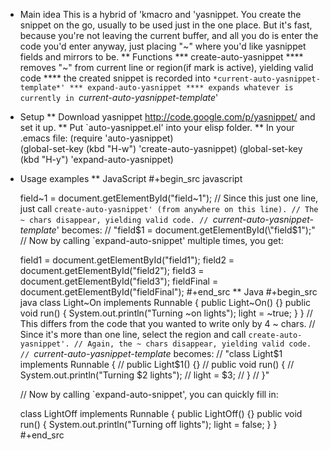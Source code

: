 * Main idea
  This is a hybrid of 'kmacro and 'yasnippet.
  You create the snippet on the go, usually to be used just in the one place.
  But it's fast, because you're not leaving the current buffer, and
  all you do is enter the code you'd enter anyway, just placing "~" where you'd
  like yasnippet fields and mirrors to be.
** Functions
*** create-auto-yasnippet
**** removes "~" from current line or region(if mark is active), yielding valid code
**** the created snippet is recorded into `*current-auto-yasnippet-template*'
*** expand-auto-yasnippet
**** expands whatever is currently in `*current-auto-yasnippet-template*'
* Setup
** Download yasnippet http://code.google.com/p/yasnippet/ and set it up.
** Put `auto-yasnippet.el' into your elisp folder.
** In your .emacs file:
   (require 'auto-yasnippet)       
   (global-set-key (kbd "H-w") 'create-auto-yasnippet)
   (global-set-key (kbd "H-y") 'expand-auto-yasnippet)
* Usage examples
** JavaScript
   #+begin_src javascript

     field~1 = document.getElementById("field~1");
     // Since this just one line, just call `create-auto-yasnippet' (from anywhere on this line).
     // The ~ chars disappear, yielding valid code.
     // `*current-auto-yasnippet-template*' becomes:
     // "field$1 = document.getElementById(\"field$1\");"
     // Now by calling `expand-auto-snippet' multiple times, you get:

     field1 = document.getElementById("field1");
     field2 = document.getElementById("field2");
     field3 = document.getElementById("field3");
     fieldFinal = document.getElementById("fieldFinal");
   #+end_src
** Java
   #+begin_src java
     class Light~On implements Runnable {
       public Light~On() {}
       public void run() {
         System.out.println("Turning ~on lights");
         light = ~true;
       }
     }
     // This differs from the code that you wanted to write only by 4 ~ chars.
     // Since it's more than one line, select the region and call `create-auto-yasnippet'.
     // Again, the ~ chars disappear, yielding valid code.
     // `*current-auto-yasnippet-template* becomes:
     // "class Light$1 implements Runnable {
     //   public Light$1() {}
     //   public void run() {
     //     System.out.println(\"Turning $2 lights\");
     //     light = $3;
     //   }
     // }"
       
     // Now by calling `expand-auto-snippet', you can quickly fill in:
     
     class LightOff implements Runnable {
       public LightOff() {}
       public void run() {
         System.out.println("Turning off lights");
         light = false;
       }
     }
   #+end_src
   
  
  
